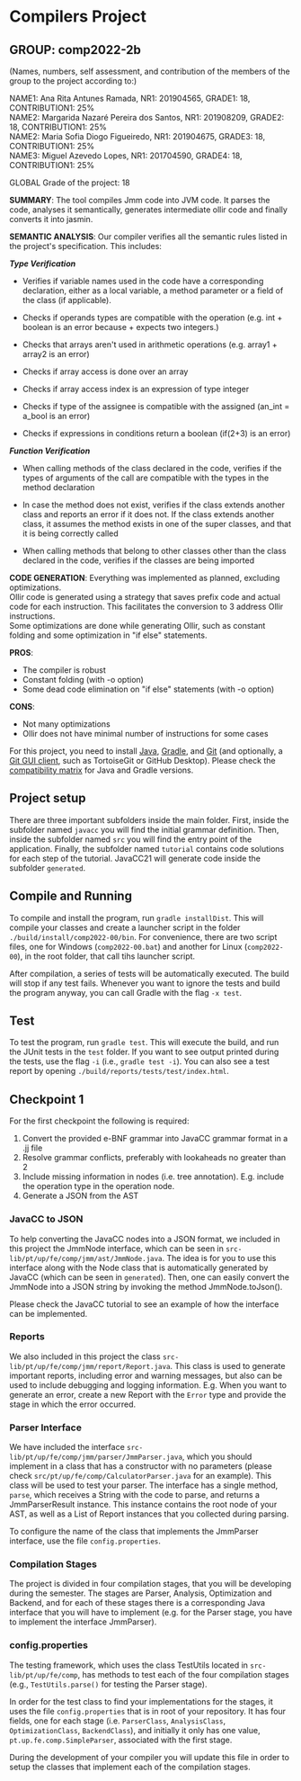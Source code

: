 # Compilers Project

## GROUP: comp2022-2b



(Names, numbers, self assessment, and contribution of the members of the group to the project according to:)


NAME1: Ana Rita Antunes Ramada, NR1: 201904565, GRADE1: 18, CONTRIBUTION1: 25% <br>
NAME2: Margarida Nazaré Pereira dos Santos, NR1: 201908209, GRADE2: 18, CONTRIBUTION1: 25% <br>
NAME2: Maria Sofia Diogo Figueiredo, NR1: 201904675, GRADE3: 18, CONTRIBUTION1: 25% <br>
NAME3: Miguel Azevedo Lopes, NR1: 201704590, GRADE4: 18, CONTRIBUTION1: 25% <br>


GLOBAL Grade of the project: 18


**SUMMARY**: The tool compiles Jmm code into JVM code. It parses the code, analyses it semantically, generates intermediate ollir code 
and finally converts it into jasmin.





**SEMANTIC ANALYSIS**: Our compiler verifies all the semantic rules listed in the project's specification. This includes:

***Type Verification***

- Verifies if variable names used in the code have a corresponding declaration, either as a local variable, a method parameter or a field of the class (if applicable). 

- Checks if operands types are compatible with the operation (e.g. int + boolean is an error because + expects two integers.)   

- Checks that arrays aren't used in arithmetic operations (e.g. array1 + array2 is an error) 

- Checks if array access is done over an array 	  

- Checks if array access index is an expression of type integer	  

- Checks if type of the assignee is compatible with the assigned (an_int = a_bool is an error)  

- Checks if expressions in conditions return a boolean (if(2+3) is an error)

***Function Verification***

- When calling methods of the class declared in the code, verifies if the types of arguments of the call are compatible with the types in the method declaration  

- In case the method does not exist, verifies if the class extends another class and reports an error if it does not. If the class extends another class, it assumes the method exists in one of the super classes, and that it is being correctly called 

- When calling methods that belong to other classes other than the class declared in the code, verifies if the classes are being imported 




**CODE GENERATION**: 
Everything was implemented as planned, excluding optimizations.<br>
Ollir code is generated using a strategy that saves prefix code and actual code for each instruction.
This facilitates the conversion to 3 address Ollir instructions.<br>
Some optimizations are done while generating Ollir, such as constant folding and some optimization in "if else" statements.




**PROS**:
- The compiler is robust
- Constant folding (with -o option)
- Some dead code elimination on "if else" statements (with -o option)


**CONS**: 
- Not many optimizations
- Ollir does not have minimal number of instructions for some cases



For this project, you need to install [Java](https://jdk.java.net/), [Gradle](https://gradle.org/install/), and [Git](https://git-scm.com/downloads/) (and optionally, a [Git GUI client](https://git-scm.com/downloads/guis), such as TortoiseGit or GitHub Desktop). Please check the [compatibility matrix](https://docs.gradle.org/current/userguide/compatibility.html) for Java and Gradle versions.

## Project setup

There are three important subfolders inside the main folder. First, inside the subfolder named ``javacc`` you will find the initial grammar definition. Then, inside the subfolder named ``src`` you will find the entry point of the application. Finally, the subfolder named ``tutorial`` contains code solutions for each step of the tutorial. JavaCC21 will generate code inside the subfolder ``generated``.

## Compile and Running

To compile and install the program, run ``gradle installDist``. This will compile your classes and create a launcher script in the folder ``./build/install/comp2022-00/bin``. For convenience, there are two script files, one for Windows (``comp2022-00.bat``) and another for Linux (``comp2022-00``), in the root folder, that call tihs launcher script.

After compilation, a series of tests will be automatically executed. The build will stop if any test fails. Whenever you want to ignore the tests and build the program anyway, you can call Gradle with the flag ``-x test``.

## Test

To test the program, run ``gradle test``. This will execute the build, and run the JUnit tests in the ``test`` folder. If you want to see output printed during the tests, use the flag ``-i`` (i.e., ``gradle test -i``).
You can also see a test report by opening ``./build/reports/tests/test/index.html``.

## Checkpoint 1
For the first checkpoint the following is required:

1. Convert the provided e-BNF grammar into JavaCC grammar format in a .jj file
2. Resolve grammar conflicts, preferably with lookaheads no greater than 2
3. Include missing information in nodes (i.e. tree annotation). E.g. include the operation type in the operation node.
4. Generate a JSON from the AST

### JavaCC to JSON
To help converting the JavaCC nodes into a JSON format, we included in this project the JmmNode interface, which can be seen in ``src-lib/pt/up/fe/comp/jmm/ast/JmmNode.java``. The idea is for you to use this interface along with the Node class that is automatically generated by JavaCC (which can be seen in ``generated``). Then, one can easily convert the JmmNode into a JSON string by invoking the method JmmNode.toJson().

Please check the JavaCC tutorial to see an example of how the interface can be implemented.

### Reports
We also included in this project the class ``src-lib/pt/up/fe/comp/jmm/report/Report.java``. This class is used to generate important reports, including error and warning messages, but also can be used to include debugging and logging information. E.g. When you want to generate an error, create a new Report with the ``Error`` type and provide the stage in which the error occurred.


### Parser Interface

We have included the interface ``src-lib/pt/up/fe/comp/jmm/parser/JmmParser.java``, which you should implement in a class that has a constructor with no parameters (please check ``src/pt/up/fe/comp/CalculatorParser.java`` for an example). This class will be used to test your parser. The interface has a single method, ``parse``, which receives a String with the code to parse, and returns a JmmParserResult instance. This instance contains the root node of your AST, as well as a List of Report instances that you collected during parsing.

To configure the name of the class that implements the JmmParser interface, use the file ``config.properties``.

### Compilation Stages 

The project is divided in four compilation stages, that you will be developing during the semester. The stages are Parser, Analysis, Optimization and Backend, and for each of these stages there is a corresponding Java interface that you will have to implement (e.g. for the Parser stage, you have to implement the interface JmmParser).


### config.properties

The testing framework, which uses the class TestUtils located in ``src-lib/pt/up/fe/comp``, has methods to test each of the four compilation stages (e.g., ``TestUtils.parse()`` for testing the Parser stage). 

In order for the test class to find your implementations for the stages, it uses the file ``config.properties`` that is in root of your repository. It has four fields, one for each stage (i.e. ``ParserClass``, ``AnalysisClass``, ``OptimizationClass``, ``BackendClass``), and initially it only has one value, ``pt.up.fe.comp.SimpleParser``, associated with the first stage.

During the development of your compiler you will update this file in order to setup the classes that implement each of the compilation stages.
